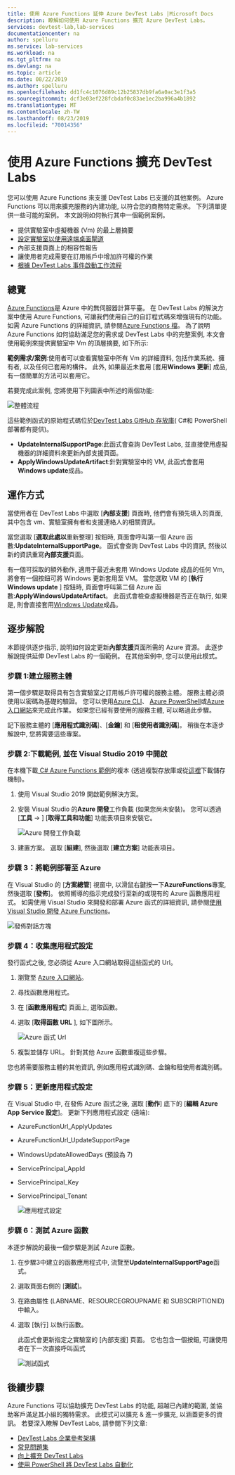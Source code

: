 ```yaml
---
title: 使用 Azure Functions 延伸 Azure DevTest Labs |Microsoft Docs
description: 瞭解如何使用 Azure Functions 擴充 Azure DevTest Labs。
services: devtest-lab,lab-services
documentationcenter: na
author: spelluru
ms.service: lab-services
ms.workload: na
ms.tgt_pltfrm: na
ms.devlang: na
ms.topic: article
ms.date: 08/22/2019
ms.author: spelluru
ms.openlocfilehash: dd1fc4c1076d89c12b25837db9fa6a0ac3e1f3a5
ms.sourcegitcommit: dcf3e03ef228fcbdaf0c83ae1ec2ba996a4b1892
ms.translationtype: MT
ms.contentlocale: zh-TW
ms.lasthandoff: 08/23/2019
ms.locfileid: "70014356"
---
```

# <a name="use-azure-functions-to-extend-devtest-labs"></a>使用 Azure Functions 擴充 DevTest Labs
您可以使用 Azure Functions 來支援 DevTest Labs 已支援的其他案例。 Azure Functions 可以用來擴充服務的內建功能, 以符合您的商務特定需求。 下列清單提供一些可能的案例。 本文說明如何執行其中一個範例案例。

- 提供實驗室中虛擬機器 (Vm) 的最上層摘要
- [設定實驗室以使用遠端桌面閘道](configure-lab-remote-desktop-gateway.md)
- 內部支援頁面上的相容性報告
- 讓使用者完成需要在訂用帳戶中增加許可權的作業
- [根據 DevTest Labs 事件啟動工作流程](https://github.com/RogerBestMsft/DTL-SecureArtifactData)

## <a name="overview"></a>總覽
[Azure Functions](../azure-functions/functions-overview.md)是 Azure 中的無伺服器計算平臺。 在 DevTest Labs 的解決方案中使用 Azure Functions, 可讓我們使用自己的自訂程式碼來增強現有的功能。 如需 Azure Functions 的詳細資訊, 請參閱[Azure Functions 檔](../azure-functions/functions-overview.md)。 為了說明 Azure Functions 如何協助滿足您的需求或 DevTest Labs 中的完整案例, 本文會使用範例來提供實驗室中 Vm 的頂層摘要, 如下所示:

**範例需求/案例**:使用者可以查看實驗室中所有 Vm 的詳細資料, 包括作業系統、擁有者, 以及任何已套用的構件。  此外, 如果最近未套用 [套用**Windows 更新**] 成品, 有一個簡單的方法可以套用它。

若要完成此案例, 您將使用下列圖表中所述的兩個功能:  

![整體流程](./media/extend-devtest-labs-azure-functions/flow.png)

這些範例函式的原始程式碼位於[DevTest Labs GitHub 存放庫](https://github.com/Azure/azure-devtestlab/tree/master/samples/DevTestLabs/AzureFunctions)( C#和 PowerShell 部署都有提供)。

- **UpdateInternalSupportPage**:此函式會查詢 DevTest Labs, 並直接使用虛擬機器的詳細資料來更新內部支援頁面。
- **ApplyWindowsUpdateArtifact**:針對實驗室中的 VM, 此函式會套用**Windows update**成品。

## <a name="how-it-works"></a>運作方式
當使用者在 DevTest Labs 中選取 [**內部支援**] 頁面時, 他們會有預先填入的頁面, 其中包含 vm、實驗室擁有者和支援連絡人的相關資訊。  

當您選取 [**選取此處以**重新整理] 按鈕時, 頁面會呼叫第一個 Azure 函數:**UpdateInternalSupportPage**。 函式會查詢 DevTest Labs 中的資訊, 然後以新的資訊重寫**內部支援**頁面。

有一個可採取的額外動作, 適用于最近未套用 Windows Update 成品的任何 Vm, 將會有一個按鈕可將 Windows 更新套用至 VM。 當您選取 VM 的 [**執行 Windows update** ] 按鈕時, 頁面會呼叫第二個 Azure 函數:**ApplyWindowsUpdateArtifact**。 此函式會檢查虛擬機器是否正在執行, 如果是, 則會直接套用[Windows Update](https://github.com/Azure/azure-devtestlab/tree/master/Artifacts/windows-install-windows-updates)成品。

## <a name="step-by-step-walkthrough"></a>逐步解說
本節提供逐步指示, 說明如何設定更新**內部支援**頁面所需的 Azure 資源。 此逐步解說提供延伸 DevTest Labs 的一個範例。 在其他案例中, 您可以使用此模式。

### <a name="step-1-create-a-service-principal"></a>步驟 1:建立服務主體 
第一個步驟是取得具有包含實驗室之訂用帳戶許可權的服務主體。 服務主體必須使用以密碼為基礎的驗證。 您可以使用[Azure CLI](/cli/azure/create-an-azure-service-principal-azure-cli?view=azure-cli-latest)、 [Azure PowerShell](/powershell/azure/create-azure-service-principal-azureps?view=azps-2.5.0)或[Azure 入口網站](../active-directory/develop/howto-create-service-principal-portal.md)來完成此作業。 如果您已經有要使用的服務主體, 可以略過此步驟。

記下服務主體的 [**應用程式識別碼**]、[**金鑰**] 和 [**租使用者識別碼**]。 稍後在本逐步解說中, 您將需要這些專案。 

### <a name="step-2-download-the-sample-and-open-in-visual-studio-2019"></a>步驟 2:下載範例, 並在 Visual Studio 2019 中開啟
在本機下載[ C# Azure Functions 範例](https://github.com/Azure/azure-devtestlab/tree/master/samples/DevTestLabs/AzureFunctions/CSharp)的複本 (透過複製存放庫或從[這裡](https://github.com/Azure/azure-devtestlab/archive/master.zip)下載儲存機制)。  

1. 使用 Visual Studio 2019 開啟範例解決方案。  
1. 安裝 Visual Studio 的**Azure 開發**工作負載 (如果您尚未安裝)。 您可以透過 [**工具** -> ] [**取得工具和功能**] 功能表項目來安裝它。

    ![Azure 開發工作負載](./media/extend-devtest-labs-azure-functions/azure-development-workload-vs.png)
1. 建置方案。 選取 [**組建**], 然後選取 [**建立方案**] 功能表項目。

### <a name="step-3-deploy-the-sample-to-azure"></a>步驟 3：將範例部署至 Azure
在 Visual Studio 的 [**方案總管**] 視窗中, 以滑鼠右鍵按一下**AzureFunctions**專案, 然後選取 [**發佈**]。 依照嚮導的指示完成發行至新的或現有的 Azure 函數應用程式。 如需使用 Visual Studio 來開發和部署 Azure 函式的詳細資訊, 請參閱[使用 Visual Studio 開發 Azure Functions](../azure-functions/functions-develop-vs.md)。

![發佈對話方塊](./media/extend-devtest-labs-azure-functions/publish-dialog.png)


### <a name="step-4--gather-application-settings"></a>步驟 4：收集應用程式設定
發行函式之後, 您必須從 Azure 入口網站取得這些函式的 Url。 

1. 瀏覽至 [Azure 入口網站](https://portal.azure.com)。 
1. 尋找函數應用程式。
1. 在 [**函數應用程式**] 頁面上, 選取函數。 
1. 選取 [**取得函數 URL** ], 如下圖所示。 

    ![Azure 函式 Url](./media/extend-devtest-labs-azure-functions/function-url.png)
4. 複製並儲存 URL。 針對其他 Azure 函數重複這些步驟。 

您也將需要服務主體的其他資訊, 例如應用程式識別碼、金鑰和租使用者識別碼。


### <a name="step-5--update-application-settings"></a>步驟 5：更新應用程式設定
在 Visual Studio 中, 在發佈 Azure 函式之後, 選取 [**動作**] 底下的 [**編輯 Azure App Service 設定**]。 更新下列應用程式設定 (遠端):

- AzureFunctionUrl_ApplyUpdates
- AzureFunctionUrl_UpdateSupportPage
- WindowsUpdateAllowedDays (預設為 7)
- ServicePrincipal_AppId
- ServicePrincipal_Key
- ServicePrincipal_Tenant

    ![應用程式設定](./media/extend-devtest-labs-azure-functions/application-settings.png)

### <a name="step-6-test-the-azure-function"></a>步驟 6：測試 Azure 函數
本逐步解說的最後一個步驟是測試 Azure 函數。  

1. 在步驟3中建立的函數應用程式中, 流覽至**UpdateInternalSupportPage**函式。 
1. 選取頁面右側的 [**測試**]。 
1. 在路由屬性 (LABNAME、RESOURCEGROUPNAME 和 SUBSCRIPTIONID) 中輸入。
1. 選取 [執行] 以執行函數。  

    此函式會更新指定之實驗室的 [內部支援] 頁面。 它也包含一個按鈕, 可讓使用者在下一次直接呼叫函式

    ![測試函式](./media/extend-devtest-labs-azure-functions/test-function.png)

## <a name="next-steps"></a>後續步驟
Azure Functions 可以協助擴充 DevTest Labs 的功能, 超越已內建的範圍, 並協助客戶滿足其小組的獨特需求。 此模式可以擴充 & 進一步擴充, 以涵蓋更多的資訊。  若要深入瞭解 DevTest Labs, 請參閱下列文章: 

- [DevTest Labs 企業參考架構](devtest-lab-reference-architecture.md)
- [常見問題集](devtest-lab-faq.md)
- [向上擴充 DevTest Labs](devtest-lab-guidance-scale.md)
- [使用 PowerShell 將 DevTest Labs 自動化](https://github.com/Azure/azure-devtestlab/tree/master/samples/DevTestLabs/Modules/Library/Tests)








